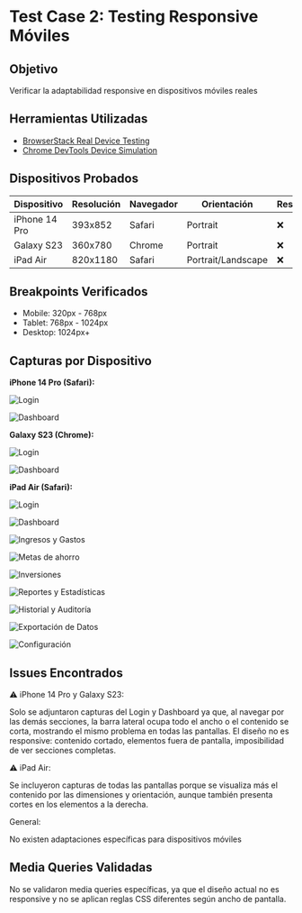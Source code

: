 # Test Case 2: Testing Responsive Móviles

## Objetivo
Verificar la adaptabilidad responsive en dispositivos móviles reales

## Herramientas Utilizadas
- [BrowserStack Real Device Testing](https://www.browserstack.com/)
- [Chrome DevTools Device Simulation](https://developer.chrome.com/docs/devtools/device-mode/)

## Dispositivos Probados
| Dispositivo | Resolución | Navegador | Orientación | Resultado |
|-------------|------------|-----------|-------------|-----------|
| iPhone 14 Pro | 393x852 | Safari | Portrait | ❌ |
| Galaxy S23 | 360x780 | Chrome | Portrait | ❌ |
| iPad Air | 820x1180 | Safari | Portrait/Landscape | ❌ |

## Breakpoints Verificados
- Mobile: 320px - 768px
- Tablet: 768px - 1024px
- Desktop: 1024px+

## Capturas por Dispositivo

**iPhone 14 Pro (Safari):**

![Login](imagenes/test-case-2/iphone14-login.png)

![Dashboard](imagenes/test-case-2/iphone14-dashboard.png)

**Galaxy S23 (Chrome):**

![Login](imagenes/test-case-2/s23-login.png)

![Dashboard](imagenes/test-case-2/s23-dashboard.png)

**iPad Air (Safari):**


![Login](imagenes/test-case-2/ipad-login.png)

![Dashboard](imagenes/test-case-2/ipad-dashboard.png)

![Ingresos y Gastos](imagenes/test-case-2/ipad-ingresos.png)

![Metas de ahorro](imagenes/test-case-2/ipad-metas.png)

![Inversiones](imagenes/test-case-2/ipad-inversiones.png)

![Reportes y Estadísticas](imagenes/test-case-2/ipad-reportes.png)

![Historial y Auditoría](imagenes/test-case-2/ipad-historial.png)

![Exportación de Datos](imagenes/test-case-2/ipad-exportar.png)

![Configuración](imagenes/test-case-2/ipad-configuracion.png)

## Issues Encontrados

⚠️ iPhone 14 Pro y Galaxy S23:

Solo se adjuntaron capturas del Login y Dashboard ya que, al navegar por las demás secciones, la barra lateral ocupa todo el ancho o el contenido se corta, mostrando el mismo problema en todas las pantallas. 
El diseño no es responsive: contenido cortado, elementos fuera de pantalla, imposibilidad de ver secciones completas.

⚠️ iPad Air:

Se incluyeron capturas de todas las pantallas porque se visualiza más el contenido por las dimensiones y orientación, aunque también presenta cortes en los elementos a la derecha.

General:

No existen adaptaciones específicas para dispositivos móviles

## Media Queries Validadas
No se validaron media queries específicas, ya que el diseño actual no es responsive y no se aplican reglas CSS diferentes según ancho de pantalla.